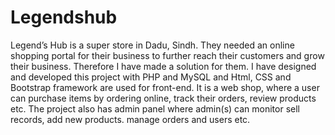 # Legendshub
Legend’s Hub is a super store in Dadu, Sindh. They needed an online shopping portal for their business to further reach their customers and grow their business. Therefore I have made a solution for them. I have designed and developed this project with PHP and MySQL and Html, CSS and Bootstrap framework  are used for front-end. It is a web shop, where a user can purchase items by ordering online, track their orders, review products etc. The project also has admin panel where admin(s) can monitor sell records, add new products. manage orders and users etc.
